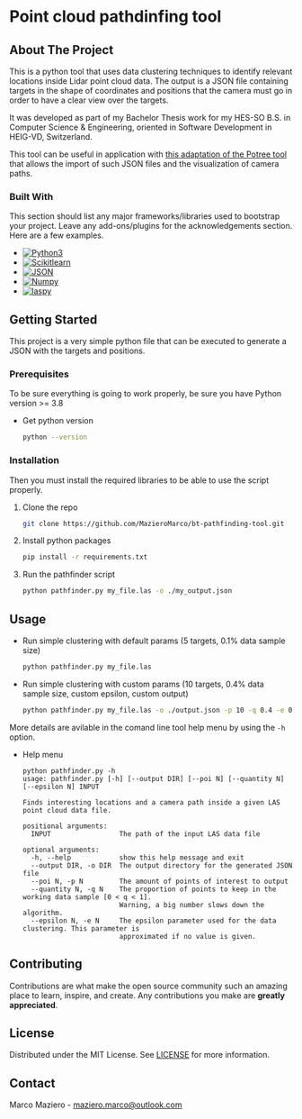 # Point cloud pathdinfing tool

## About The Project

This is a python tool that uses data clustering techniques to identify relevant locations inside Lidar point cloud data.
The output is a JSON file containing targets in the shape of coordinates and positions that the camera must go in order to have a clear view over the targets.

It was developed as part of my Bachelor Thesis work for my HES-SO B.S. in Computer Science & Engineering, oriented in Software Development in HEIG-VD, Switzerland.

This tool can be useful in application with [this adaptation of the Potree tool](https://github.com/MazieroMarco/bt-visualization-tool) that allows the import of such JSON files and the visualization of camera paths.

### Built With

This section should list any major frameworks/libraries used to bootstrap your project. Leave any add-ons/plugins for the acknowledgements section. Here are a few examples.

* [![Python3][Python3]][Python3-url]
* [![Scikitlearn][Scikitlearn]][Scikitlearn-url]
* [![JSON][JSON]][JSON-url]
* [![Numpy][Numpy]][Numpy-url]
* [![laspy][laspy]][laspy-url]


## Getting Started

This project is a very simple python file that can be executed to generate a JSON with the targets and positions.

### Prerequisites

To be sure everything is going to work properly, be sure you have Python version >= 3.8

* Get python version
  ```sh
  python --version
  ```

### Installation

Then you must install the required libraries to be able to use the script properly.

1. Clone the repo
   ```sh
   git clone https://github.com/MazieroMarco/bt-pathfinding-tool.git
   ```
2. Install python packages
   ```sh
   pip install -r requirements.txt
   ```
3. Run the pathfinder script
   ```sh
   python pathfinder.py my_file.las -o ./my_output.json
   ```

## Usage

* Run simple clustering with default params (5 targets, 0.1% data sample size)
   ```sh
   python pathfinder.py my_file.las
   ```
   
 * Run simple clustering with custom params (10 targets, 0.4% data sample size, custom epsilon, custom output)
   ```sh
   python pathfinder.py my_file.las -o ./output.json -p 10 -q 0.4 -e 0.9
   ```
   
 More details are avilable in the comand line tool help menu by using the `-h` option.
 
 * Help menu
    ```
   python pathfinder.py -h
   usage: pathfinder.py [-h] [--output DIR] [--poi N] [--quantity N] [--epsilon N] INPUT

    Finds interesting locations and a camera path inside a given LAS point cloud data file.

    positional arguments:
      INPUT                 The path of the input LAS data file

    optional arguments:
      -h, --help            show this help message and exit
      --output DIR, -o DIR  The output directory for the generated JSON file
      --poi N, -p N         The amount of points of interest to output
      --quantity N, -q N    The proportion of points to keep in the working data sample [0 < q < 1].
                            Warning, a big number slows down the algorithm.
      --epsilon N, -e N     The epsilon parameter used for the data clustering. This parameter is
                            approximated if no value is given.
   ```
 
<!-- CONTRIBUTING -->
## Contributing

Contributions are what make the open source community such an amazing place to learn, inspire, and create. Any contributions you make are **greatly appreciated**.

## License

Distributed under the MIT License. See [LICENSE](LICENSE) for more information.

## Contact

Marco Maziero - maziero.marco@outlook.com

<!-- MARKDOWN LINKS & IMAGES -->
[Python3]: https://img.shields.io/badge/Python3.8-35495E?style=for-the-badge&logo=python&logoColor=4FC08D
[Python3-url]: https://www.python.org/
[Scikitlearn]: https://img.shields.io/badge/Scikitlean-DD0031?style=for-the-badge&logo=scikitlearn&logoColor=white
[Scikitlearn-url]: https://scikit-learn.org
[JSON]: https://img.shields.io/badge/JSON-4A4A55?style=for-the-badge&logo=json&logoColor=FF3E00
[JSON-url]: https://www.json.org
[Numpy]: https://img.shields.io/badge/Numpy-0769AD?style=for-the-badge&logo=numpy&logoColor=white
[Numpy-url]: https://numpy.org/
[laspy]: https://img.shields.io/badge/Laspy-563D7C?style=for-the-badge&logo=laspy&logoColor=white
[laspy-url]: https://laspy.readthedocs.io/en/latest/

